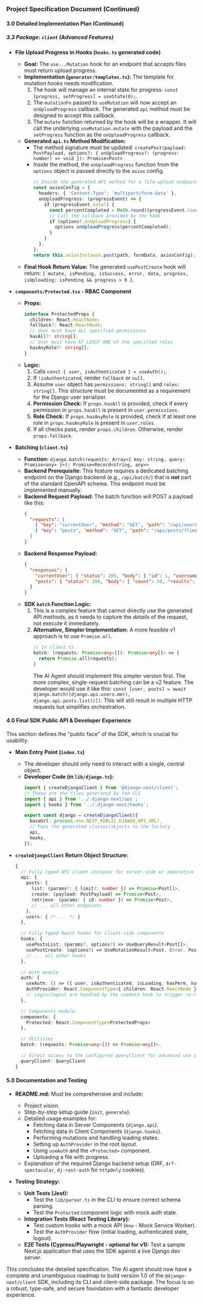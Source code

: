 
### **Project Specification Document (Continued)**

#### **3.0 Detailed Implementation Plan (Continued)**

##### **3.3 Package: `client` (Advanced Features)**

*   **File Upload Progress in Hooks (`hooks.ts` generated code)**
    *   **Goal:** The `use...Mutation` hook for an endpoint that accepts files must return upload progress.
    *   **Implementation (`generator/templates.ts`):** The template for mutation hooks needs modification.
        1.  The hook will manage an internal state for progress: `const [progress, setProgress] = useState(0);`.
        2.  The `mutationFn` passed to `useMutation` will now accept an `onUploadProgress` callback. The generated `api` method must be designed to accept this callback.
        3.  The `mutate` function returned by the hook will be a wrapper. It will call the underlying `useMutation.mutate` with the payload and the `setProgress` function as the `onUploadProgress` callback.
    *   **Generated `api.ts` Method Modification:**
        *   The method signature must be updated: `createPost(payload: PostPayload, options?: { onUploadProgress?: (progress: number) => void }): Promise<Post>`
        *   Inside the method, the `onUploadProgress` function from the `options` object is passed directly to the `axios` config.
            ```typescript
            // Inside the generated API method for a file-upload endpoint
            const axiosConfig = {
              headers: { 'Content-Type': 'multipart/form-data' },
              onUploadProgress: (progressEvent) => {
                if (progressEvent.total) {
                  const percentCompleted = Math.round((progressEvent.loaded * 100) / progressEvent.total);
                  // Call the callback provided by the hook
                  if (options?.onUploadProgress) {
                    options.onUploadProgress(percentCompleted);
                  }
                }
              },
            };
            return this.axiosInstance.post(path, formData, axiosConfig);
            ```
    *   **Final Hook Return Value:** The generated `usePostCreate` hook will return: `{ mutate, isPending, isSuccess, error, data, progress, isUploading: isPending && progress > 0 }`.

*   **`components/Protected.tsx` - RBAC Component**
    *   **Props:**
        ```typescript
        interface ProtectedProps {
          children: React.ReactNode;
          fallback?: React.ReactNode;
          // User must have ALL specified permissions
          hasAll?: string[];
          // User must have AT LEAST ONE of the specified roles
          hasAnyRole?: string[];
        }
        ```
    *   **Logic:**
        1.  Calls `const { user, isAuthenticated } = useAuth();`.
        2.  If `!isAuthenticated`, render `fallback` or `null`.
        3.  Assume `user` object has `permissions: string[]` and `roles: string[]`. This structure must be documented as a requirement for the Django user serializer.
        4.  **Permission Check:** If `props.hasAll` is provided, check if every permission in `props.hasAll` is present in `user.permissions`.
        5.  **Role Check:** If `props.hasAnyRole` is provided, check if at least one role in `props.hasAnyRole` is present in `user.roles`.
        6.  If all checks pass, render `props.children`. Otherwise, render `props.fallback`.

*   **Batching (`client.ts`)**
    *   **Function:** `django.batch(requests: Array<{ key: string, query: Promise<any> }>): Promise<Record<string, any>>`
    *   **Backend Prerequisite:** This feature requires a dedicated batching endpoint on the Django backend (e.g., `/api/batch/`) that is **not** part of the standard OpenAPI schema. This endpoint must be implemented manually.
    *   **Backend Request Payload:** The batch function will POST a payload like this:
        ```json
        {
          "requests": [
            { "key": "currentUser", "method": "GET", "path": "/api/users/me/" },
            { "key": "posts", "method": "GET", "path": "/api/posts/?limit=10" }
          ]
        }
        ```
    *   **Backend Response Payload:**
        ```json
        {
          "responses": {
            "currentUser": { "status": 200, "body": { "id": 1, "username": "..." } },
            "posts": { "status": 200, "body": { "count": 50, "results": [...] } }
          }
        }
        ```
    *   **SDK `batch` Function Logic:**
        1.  This is a complex feature that cannot directly use the generated API methods, as it needs to capture the *details* of the request, not execute it immediately.
        2.  **Alternative, Simpler Implementation:** A more feasible v1 approach is to use `Promise.all`.
            ```typescript
            // In client.ts
            batch: (requests: Promise<any>[]): Promise<any[]> => {
              return Promise.all(requests);
            }
            ```
            The AI Agent should implement this simpler version first. The more complex, single-request batching can be a v2 feature. The developer would use it like this: `const [user, posts] = await django.batch([django.api.users.me(), django.api.posts.list()])`. This will still result in multiple HTTP requests but simplifies orchestration.

#### **4.0 Final SDK Public API & Developer Experience**

This section defines the "public face" of the SDK, which is crucial for usability.

*   **Main Entry Point (`index.ts`)**
    *   The developer should only need to interact with a single, central object.
    *   **Developer Code (in `lib/django.ts`):**
        ```typescript
        import { createDjangoClient } from '@django-next/client';
        // These are the files generated by the CLI
        import { api } from '../.django-next/api';
        import { hooks } from '../.django-next/hooks';

        export const django = createDjangoClient({
          baseUrl: process.env.NEXT_PUBLIC_DJANGO_API_URL!,
          // Pass the generated classes/objects to the factory
          api,
          hooks,
        });
        ```

*   **`createDjangoClient` Return Object Structure:**
    ```typescript
    {
      // Fully typed API client instance for server-side or imperative calls
      api: {
        posts: {
          list: (params?: { limit?: number }) => Promise<Post[]>,
          create: (payload: PostPayload) => Promise<Post>,
          retrieve: (params: { id: number }) => Promise<Post>,
          // ... all other endpoints
        },
        users: { /* ... */ }
      },

      // Fully typed React hooks for client-side components
      hooks: {
        usePostsList: (params?, options?) => UseQueryResult<Post[]>,
        usePostCreate: (options?) => UseMutationResult<Post, Error, PostPayload>,
        // ... all other hooks
      },

      // Auth module
      auth: {
        useAuth: () => ({ user, isAuthenticated, isLoading, hasPerm, hasAnyRole }),
        AuthProvider: React.ComponentType<{ children: React.ReactNode }>,
        // Login/logout are handled by the useAuth hook to trigger re-renders
      },

      // Components module
      components: {
        Protected: React.ComponentType<ProtectedProps>
      },

      // Utilities
      batch: (requests: Promise<any>[]) => Promise<any[]>,

      // Direct access to the configured queryClient for advanced use cases
      queryClient: QueryClient
    }
    ```

#### **5.0 Documentation and Testing**

*   **README.md:** Must be comprehensive and include:
    *   Project vision.
    *   Step-by-step setup guide (`init`, `generate`).
    *   Detailed usage examples for:
        *   Fetching data in Server Components (`django.api`).
        *   Fetching data in Client Components (`django.hooks`).
        *   Performing mutations and handling loading states.
        *   Setting up `AuthProvider` in the root layout.
        *   Using `useAuth` and the `<Protected>` component.
        *   Uploading a file with progress.
    *   Explanation of the required Django backend setup (DRF, `drf-spectacular`, `dj-rest-auth` for `httpOnly` cookies).

*   **Testing Strategy:**
    *   **Unit Tests (Jest):**
        *   Test the `lib/parser.ts` in the CLI to ensure correct schema parsing.
        *   Test the `Protected` component logic with mock auth state.
    *   **Integration Tests (React Testing Library):**
        *   Test custom hooks with a mock API (`msw` - Mock Service Worker).
        *   Test the `AuthProvider` flow (initial loading, authenticated state, logout).
    *   **E2E Tests (Cypress/Playwright - optional for v1):** Test a sample Next.js application that uses the SDK against a live Django dev server.

This concludes the detailed specification. The AI agent should now have a complete and unambiguous roadmap to build version 1.0 of the `@django-next/client` SDK, including its CLI and client-side package. The focus is on a robust, type-safe, and secure foundation with a fantastic developer experience.